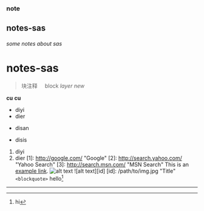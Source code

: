 ### note
## notes-sas
###### some notes about sas
# notes-sas
>块注释
>     block
*layer*
_new_

**cu**
__cu__

* diyi
* dier
+ disan
- disis
1. diyi
2. dier
[1]: http://google.com/        "Google" 
[2]: http://search.yahoo.com/  "Yahoo Search" 
[3]: http://search.msn.com/    "MSN Search"
This is an [example link](http://example.com/).
![alt text](/path/to/img.jpg "Title")
![alt text][id] [id]: /path/to/img.jpg "Title"
`<blockquote>`
hello[^hello]
[^hello]: hi
---
